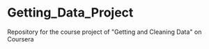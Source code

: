 # Getting_Data_Project
Repository for the course project of "Getting and Cleaning Data" on Coursera
